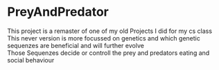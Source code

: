 # PreyAndPredator
This project is a remaster of one of my old Projects I did for my cs class <br>
This never version is more focussed on genetics and which genetic sequenzes are beneficial and will further evolve <br>
Those Sequenzes decide or controll the prey and predators eating and social behaviour 

